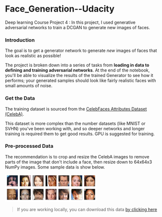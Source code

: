 # Face_Generation--Udacity

Deep learning Course Project 4 : In this project, I used generative adversarial networks to train a DCGAN to generate new images of faces.

### Introduction
The goal is to get a generator network to generate *new* images of faces that look as realistic as possible!

The project is broken down into a series of tasks from **loading in data to defining and training adversarial networks**. At the end of the notebook, you'll be able to visualize the results of the trained Generator to see how it performs; your generated samples should look like fairly realistic faces with small amounts of noise.

### Get the Data

The training dataset is sourced from the [CelebFaces Attributes Dataset (CelebA)](http://mmlab.ie.cuhk.edu.hk/projects/CelebA.html).

This dataset is more complex than the number datasets (like MNIST or SVHN) you've been working with, and so deeper networks and longer training is required them to get good results. GPU is suggested for training.

### Pre-processed Data

The recommendation is to crop and resize the CelebA images to remove parts of the image that don't include a face, then resize down to 64x64x3 NumPy images. Some sample data is show below.

<img src='processed_face_data.png' width=60% />

> If you are working locally, you can download this data [by clicking here](https://s3.amazonaws.com/video.udacity-data.com/topher/2018/November/5be7eb6f_processed-celeba-small/processed-celeba-small.zip)


